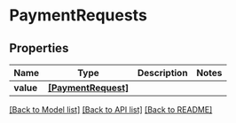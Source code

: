 # PaymentRequests


## Properties
Name | Type | Description | Notes
------------ | ------------- | ------------- | -------------
**value** | [**[PaymentRequest]**](PaymentRequest.md) |  | 

[[Back to Model list]](../README.md#documentation-for-models) [[Back to API list]](../README.md#documentation-for-api-endpoints) [[Back to README]](../README.md)


